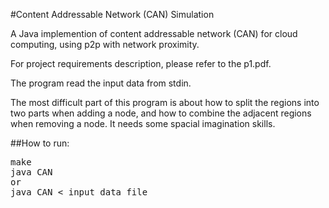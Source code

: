 #Content Addressable Network (CAN) Simulation

A Java implemention of content addressable network (CAN) for cloud computing, using p2p with network proximity.

For project requirements description, please refer to the p1.pdf.

The program read the input data from stdin.

The most difficult part of this program is about how to split the regions into two parts when adding a node, and how to combine the adjacent regions when removing a node. It needs some spacial imagination skills.

##How to run:
<pre>make
java CAN
or
java CAN < input data file
</pre>
